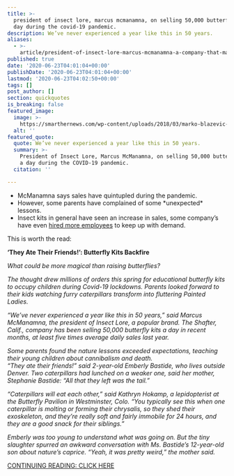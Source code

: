 ```yaml
---
title: >-
  president of insect lore, marcus mcmanamna, on selling 50,000 butterfly kits a
  day during the covid-19 pandemic.
description: We’ve never experienced a year like this in 50 years.
aliases:
  - >-
    article/president-of-insect-lore-marcus-mcmanamna-a-company-that-makes-insect-kits-selling-50000-a-day-during-the-covid-19-pandemic/
published: true
date: '2020-06-23T04:01:04+00:00'
publishDate: '2020-06-23T04:01:04+00:00'
lastmod: '2020-06-23T04:02:50+00:00'
tags: []
post_author: []
section: quickquotes
is_breaking: false
featured_image:
  image: >-
    https://smarthernews.com/wp-content/uploads/2018/03/marko-blazevic-313835-unsplash-scaled.jpg
  alt: ''
featured_quote:
  quote: We’ve never experienced a year like this in 50 years.
  summary: >-
    President of Insect Lore, Marcus McManamna, on selling 50,000 butterfly kits
    a day during the COVID-19 pandemic.
  citation: ''

---
```

*   McManamna says sales have quintupled during the pandemic.
*   However, some parents have complained of some \*unexpected\* lessons.
*   Insect kits in general have seen an increase in sales, some company’s have even [hired more employees](\"https://www.nytimes.com/2020/05/26/realestate/coronavirus-caterpillar-kits-butterfly.html\") to keep up with demand.

This is worth the read:

**‘They Ate Their Friends!’: Butterfly Kits Backfire**

_What could be more magical than raising butterflies?_

_The thought drew millions of orders this spring for educational butterfly kits to occupy children during Covid-19 lockdowns. Parents looked forward to their kids watching furry caterpillars transform into fluttering Painted Ladies._

_“We’ve never experienced a year like this in 50 years,” said Marcus McManamna, the president of Insect Lore, a popular brand. The Shafter, Calif., company has been selling 50,000 butterfly kits a day in recent months, at least five times average daily sales last year._

_Some parents found the nature lessons exceeded expectations, teaching their young children about cannibalism and death._   
_“They ate their friends!” said 2-year-old Emberly Bastide, who lives outside Denver. Two caterpillars had lunched on a weaker one, said her mother, Stephanie Bastide: “All that they left was the tail.”_

_“Caterpillars will eat each other,” said Kathryn Hokamp, a lepidopterist at the Butterfly Pavilion in Westminster, Colo. “You typically see this when one caterpillar is molting or forming their chrysalis, so they shed their exoskeleton, and they’re really soft and fairly immobile for 24 hours, and they are a good snack for their siblings.”_

_Emberly was too young to understand what was going on. But the tiny slaughter spurred an awkward conversation with Ms. Bastide’s 12-year-old son about nature’s caprice. “Yeah, it was pretty weird,” the mother said._

[CONTINUING READING: CLICK HERE](\"https://www.wsj.com/articles/they-ate-their-friends-butterfly-kits-backfire-11592838980?mod=hp_featst_pos5\")